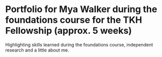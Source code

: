 # Portfolio for Mya Walker during the foundations course for the TKH Fellowship (approx. 5 weeks)
Highlighting skills learned during the foundations course, independent research and a little about me.

